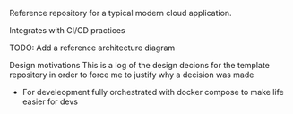 Reference repository for a typical modern cloud application. 

Integrates with CI/CD practices

TODO: Add a reference architecture diagram

Design motivations
This is a log of the design decions for the template repository in order to force me to justify why a decision was made
- For develeopment fully orchestrated with docker compose to make life easier for devs


<!-- TODO: Enable protected routes with the reverse proxy and auth service -->
<!-- TODO: Finish auth service -->